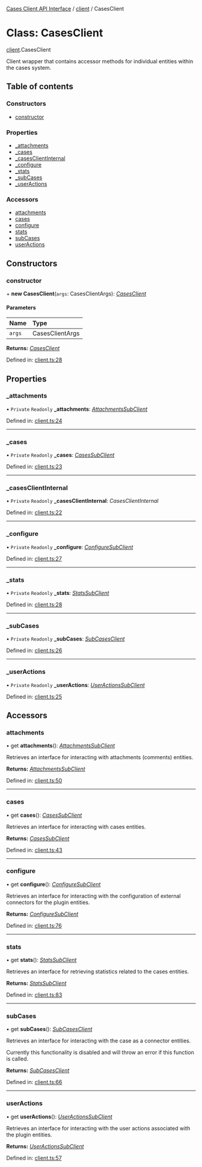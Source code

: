 [Cases Client API Interface](../cases_client_api.md) / [client](../modules/client.md) / CasesClient

# Class: CasesClient

[client](../modules/client.md).CasesClient

Client wrapper that contains accessor methods for individual entities within the cases system.

## Table of contents

### Constructors

- [constructor](client.casesclient.md#constructor)

### Properties

- [\_attachments](client.casesclient.md#_attachments)
- [\_cases](client.casesclient.md#_cases)
- [\_casesClientInternal](client.casesclient.md#_casesclientinternal)
- [\_configure](client.casesclient.md#_configure)
- [\_stats](client.casesclient.md#_stats)
- [\_subCases](client.casesclient.md#_subcases)
- [\_userActions](client.casesclient.md#_useractions)

### Accessors

- [attachments](client.casesclient.md#attachments)
- [cases](client.casesclient.md#cases)
- [configure](client.casesclient.md#configure)
- [stats](client.casesclient.md#stats)
- [subCases](client.casesclient.md#subcases)
- [userActions](client.casesclient.md#useractions)

## Constructors

### constructor

\+ **new CasesClient**(`args`: CasesClientArgs): [*CasesClient*](client.casesclient.md)

#### Parameters

| Name | Type |
| :------ | :------ |
| `args` | CasesClientArgs |

**Returns:** [*CasesClient*](client.casesclient.md)

Defined in: [client.ts:28](https://github.com/jonathan-buttner/kibana/blob/2085a3b4480/x-pack/plugins/cases/server/client/client.ts#L28)

## Properties

### \_attachments

• `Private` `Readonly` **\_attachments**: [*AttachmentsSubClient*](../interfaces/attachments_client.attachmentssubclient.md)

Defined in: [client.ts:24](https://github.com/jonathan-buttner/kibana/blob/2085a3b4480/x-pack/plugins/cases/server/client/client.ts#L24)

___

### \_cases

• `Private` `Readonly` **\_cases**: [*CasesSubClient*](../interfaces/cases_client.casessubclient.md)

Defined in: [client.ts:23](https://github.com/jonathan-buttner/kibana/blob/2085a3b4480/x-pack/plugins/cases/server/client/client.ts#L23)

___

### \_casesClientInternal

• `Private` `Readonly` **\_casesClientInternal**: *CasesClientInternal*

Defined in: [client.ts:22](https://github.com/jonathan-buttner/kibana/blob/2085a3b4480/x-pack/plugins/cases/server/client/client.ts#L22)

___

### \_configure

• `Private` `Readonly` **\_configure**: [*ConfigureSubClient*](../interfaces/configure_client.configuresubclient.md)

Defined in: [client.ts:27](https://github.com/jonathan-buttner/kibana/blob/2085a3b4480/x-pack/plugins/cases/server/client/client.ts#L27)

___

### \_stats

• `Private` `Readonly` **\_stats**: [*StatsSubClient*](../interfaces/stats_client.statssubclient.md)

Defined in: [client.ts:28](https://github.com/jonathan-buttner/kibana/blob/2085a3b4480/x-pack/plugins/cases/server/client/client.ts#L28)

___

### \_subCases

• `Private` `Readonly` **\_subCases**: [*SubCasesClient*](../interfaces/sub_cases_client.subcasesclient.md)

Defined in: [client.ts:26](https://github.com/jonathan-buttner/kibana/blob/2085a3b4480/x-pack/plugins/cases/server/client/client.ts#L26)

___

### \_userActions

• `Private` `Readonly` **\_userActions**: [*UserActionsSubClient*](../interfaces/user_actions_client.useractionssubclient.md)

Defined in: [client.ts:25](https://github.com/jonathan-buttner/kibana/blob/2085a3b4480/x-pack/plugins/cases/server/client/client.ts#L25)

## Accessors

### attachments

• get **attachments**(): [*AttachmentsSubClient*](../interfaces/attachments_client.attachmentssubclient.md)

Retrieves an interface for interacting with attachments (comments) entities.

**Returns:** [*AttachmentsSubClient*](../interfaces/attachments_client.attachmentssubclient.md)

Defined in: [client.ts:50](https://github.com/jonathan-buttner/kibana/blob/2085a3b4480/x-pack/plugins/cases/server/client/client.ts#L50)

___

### cases

• get **cases**(): [*CasesSubClient*](../interfaces/cases_client.casessubclient.md)

Retrieves an interface for interacting with cases entities.

**Returns:** [*CasesSubClient*](../interfaces/cases_client.casessubclient.md)

Defined in: [client.ts:43](https://github.com/jonathan-buttner/kibana/blob/2085a3b4480/x-pack/plugins/cases/server/client/client.ts#L43)

___

### configure

• get **configure**(): [*ConfigureSubClient*](../interfaces/configure_client.configuresubclient.md)

Retrieves an interface for interacting with the configuration of external connectors for the plugin entities.

**Returns:** [*ConfigureSubClient*](../interfaces/configure_client.configuresubclient.md)

Defined in: [client.ts:76](https://github.com/jonathan-buttner/kibana/blob/2085a3b4480/x-pack/plugins/cases/server/client/client.ts#L76)

___

### stats

• get **stats**(): [*StatsSubClient*](../interfaces/stats_client.statssubclient.md)

Retrieves an interface for retrieving statistics related to the cases entities.

**Returns:** [*StatsSubClient*](../interfaces/stats_client.statssubclient.md)

Defined in: [client.ts:83](https://github.com/jonathan-buttner/kibana/blob/2085a3b4480/x-pack/plugins/cases/server/client/client.ts#L83)

___

### subCases

• get **subCases**(): [*SubCasesClient*](../interfaces/sub_cases_client.subcasesclient.md)

Retrieves an interface for interacting with the case as a connector entities.

Currently this functionality is disabled and will throw an error if this function is called.

**Returns:** [*SubCasesClient*](../interfaces/sub_cases_client.subcasesclient.md)

Defined in: [client.ts:66](https://github.com/jonathan-buttner/kibana/blob/2085a3b4480/x-pack/plugins/cases/server/client/client.ts#L66)

___

### userActions

• get **userActions**(): [*UserActionsSubClient*](../interfaces/user_actions_client.useractionssubclient.md)

Retrieves an interface for interacting with the user actions associated with the plugin entities.

**Returns:** [*UserActionsSubClient*](../interfaces/user_actions_client.useractionssubclient.md)

Defined in: [client.ts:57](https://github.com/jonathan-buttner/kibana/blob/2085a3b4480/x-pack/plugins/cases/server/client/client.ts#L57)
